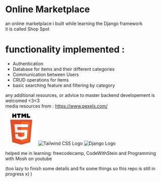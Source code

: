 # Online Marketplace

an online marketplace i built while learning the Django framework <br>
it is called Shop Spot
# functionality implemented : 
- Authentication
- Database for items and their different categories
- Communication between Users
- CRUD operations for items
- basic searching feature and filtering by category

any additional resources, or advice to master backend developement is welcomed <3<3 <br>
media resources from : https://www.pexels.com/

<p>
  <img src="https://raw.githubusercontent.com/devicons/devicon/master/icons/html5/html5-original-wordmark.svg" alt="HTML Logo" width="100" height="100" />
  <img src="https://www.vectorlogo.zone/logos/tailwindcss/tailwindcss-icon.svg" alt="Tailwind CSS Logo" width="100" height="100" />
  <img src="https://static-00.iconduck.com/assets.00/django-icon-1606x2048-lwmw1z73.png" alt="Django Logo" width="100" height="100" />
</p>


helped me in learning: freecodecamp, CodeWithStein and Programming with Mosh on youtube


(too lazy to finish some details and fix some things so this repo is still in progress x) )
